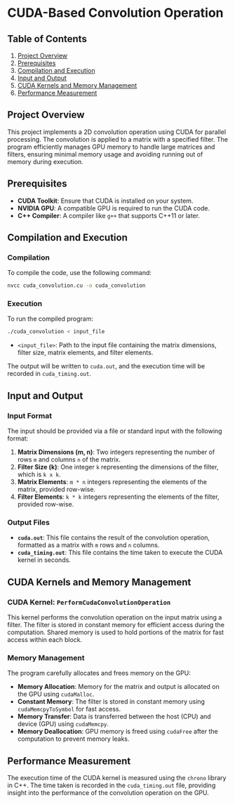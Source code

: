 
# **CUDA-Based Convolution Operation**

## **Table of Contents**

1. [Project Overview](#project-overview)
2. [Prerequisites](#prerequisites)
3. [Compilation and Execution](#compilation-and-execution)
4. [Input and Output](#input-and-output)
5. [CUDA Kernels and Memory Management](#cuda-kernels-and-memory-management)
6. [Performance Measurement](#performance-measurement)


## **Project Overview**

This project implements a 2D convolution operation using CUDA for parallel processing. The convolution is applied to a matrix with a specified filter. The program efficiently manages GPU memory to handle large matrices and filters, ensuring minimal memory usage and avoiding running out of memory during execution.

## **Prerequisites**

- **CUDA Toolkit**: Ensure that CUDA is installed on your system.
- **NVIDIA GPU**: A compatible GPU is required to run the CUDA code.
- **C++ Compiler**: A compiler like `g++` that supports C++11 or later.

## **Compilation and Execution**

### **Compilation**

To compile the code, use the following command:

```bash
nvcc cuda_convolution.cu -o cuda_convolution
```

### **Execution**

To run the compiled program:

```bash
./cuda_convolution < input_file
```

- `<input_file>`: Path to the input file containing the matrix dimensions, filter size, matrix elements, and filter elements.

The output will be written to `cuda.out`, and the execution time will be recorded in `cuda_timing.out`.

## **Input and Output**

### **Input Format**

The input should be provided via a file or standard input with the following format:

1. **Matrix Dimensions (m, n)**: Two integers representing the number of rows `m` and columns `n` of the matrix.
2. **Filter Size (k)**: One integer `k` representing the dimensions of the filter, which is `k x k`.
3. **Matrix Elements**: `m * n` integers representing the elements of the matrix, provided row-wise.
4. **Filter Elements**: `k * k` integers representing the elements of the filter, provided row-wise.

### **Output Files**

- **`cuda.out`**: This file contains the result of the convolution operation, formatted as a matrix with `m` rows and `n` columns.
- **`cuda_timing.out`**: This file contains the time taken to execute the CUDA kernel in seconds.

## **CUDA Kernels and Memory Management**

### **CUDA Kernel: `PerformCudaConvolutionOperation`**

This kernel performs the convolution operation on the input matrix using a filter. The filter is stored in constant memory for efficient access during the computation. Shared memory is used to hold portions of the matrix for fast access within each block.

### **Memory Management**

The program carefully allocates and frees memory on the GPU:

- **Memory Allocation**: Memory for the matrix and output is allocated on the GPU using `cudaMalloc`.
- **Constant Memory**: The filter is stored in constant memory using `cudaMemcpyToSymbol` for fast access.
- **Memory Transfer**: Data is transferred between the host (CPU) and device (GPU) using `cudaMemcpy`.
- **Memory Deallocation**: GPU memory is freed using `cudaFree` after the computation to prevent memory leaks.

## **Performance Measurement**

The execution time of the CUDA kernel is measured using the `chrono` library in C++. The time taken is recorded in the `cuda_timing.out` file, providing insight into the performance of the convolution operation on the GPU.

